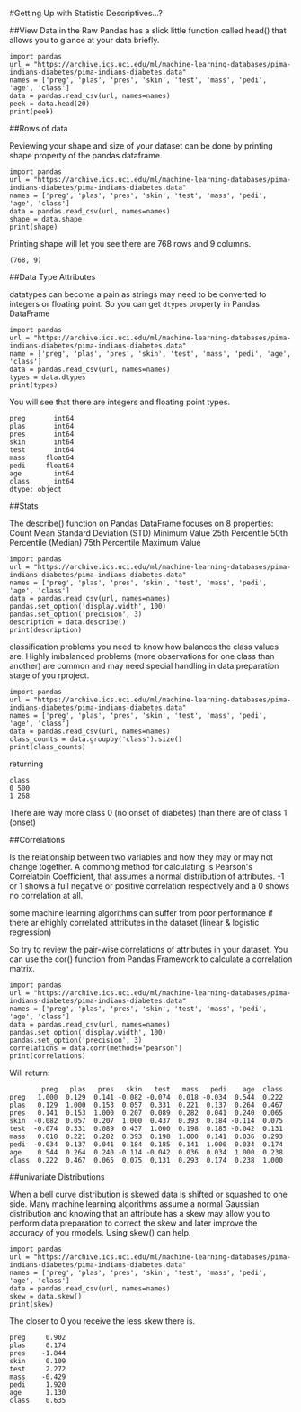 #Getting Up with Statistic Descriptives...?

##View Data in the Raw
Pandas has a slick little function called head() that allows you to glance at your data briefly. 
```
import pandas
url = "https://archive.ics.uci.edu/ml/machine-learning-databases/pima-indians-diabetes/pima-indians-diabetes.data"
names = ['preg', 'plas', 'pres', 'skin', 'test', 'mass', 'pedi', 'age', 'class']
data = pandas.read_csv(url, names=names)
peek = data.head(20)
print(peek)
```

##Rows of data

Reviewing your shape and size of your dataset can be done by printing shape property of the pandas dataframe. 

```
import pandas
url = "https://archive.ics.uci.edu/ml/machine-learning-databases/pima-indians-diabetes/pima-indians-diabetes.data"
names = ['preg', 'plas', 'pres', 'skin', 'test', 'mass', 'pedi', 'age', 'class']
data = pandas.read_csv(url, names=names)
shape = data.shape
print(shape)
```
Printing shape will let you see there are 768 rows and 9 columns. 
```
(768, 9)
```

##Data Type Attributes

datatypes can become a pain as strings may need to be converted to integers or floating point. So you can get `dtypes` property in Pandas DataFrame

```
import pandas
url = "https://archive.ics.uci.edu/ml/machine-learning-databases/pima-indians-diabetes/pima-indians-diabetes.data"
name = ['preg', 'plas', 'pres', 'skin', 'test', 'mass', 'pedi', 'age', 'class']
data = pandas.read_csv(url, names=names)
types = data.dtypes
print(types)
```

You will see that there are integers and floating point types. 

```
preg       int64
plas       int64
pres       int64
skin       int64
test       int64
mass     float64
pedi     float64
age        int64
class      int64
dtype: object
```

##Stats 

The describe() function on Pandas DataFrame focuses on 8 properties: 
Count
Mean
Standard Deviation (STD)
Minimum Value
25th Percentile
50th Percentile (Median)
75th Percentile
Maximum Value

```
import pandas
url = "https://archive.ics.uci.edu/ml/machine-learning-databases/pima-indians-diabetes/pima-indians-diabetes.data"
names = ['preg', 'plas', 'pres', 'skin', 'test', 'mass', 'pedi', 'age', 'class']
data = pandas.read_csv(url, names=names)
pandas.set_option('display.width', 100)
pandas.set_option('precision', 3)
description = data.describe()
print(description)
```

classification problems you need to know how balances the class values are. Highly imbalanced problems (more observations for one class than another) are common and may need special handling in data preparation stage of you rproject. 

```
import pandas
url = "https://archive.ics.uci.edu/ml/machine-learning-databases/pima-indians-diabetes/pima-indians-diabetes.data"
names = ['preg', 'plas', 'pres', 'skin', 'test', 'mass', 'pedi', 'age', 'class']
data = pandas.read_csv(url, names=names)
class_counts = data.groupby('class').size()
print(class_counts)
```

returning

```
class
0 500
1 268
```
There are way more class 0 (no onset of diabetes) than there are of class 1 (onset)

##Correlations

Is the relationship between two variables and how they may or may not change together. A commong method for calculating is Pearson's Correlatoin Coefficient, that assumes a normal distribution of attributes. -1 or 1 shows a full negative or positive correlation respectively and a 0 shows no correlation at all. 

some machine learning algorithms can suffer from poor performance if there ar ehighly correlated attributes in the dataset (linear & logistic regression)

So try to review the pair-wise correlations of attributes in your dataset. You can use the cor() function from Pandas Framework to calculate a correlation matrix. 

```
import pandas
url = "https://archive.ics.uci.edu/ml/machine-learning-databases/pima-indians-diabetes/pima-indians-diabetes.data"
names = ['preg', 'plas', 'pres', 'skin', 'test', 'mass', 'pedi', 'age', 'class']
data = pandas.read_csv(url, names=names)
pandas.set_option('display.width', 100)
pandas.set_option('precision', 3)
correlations = data.corr(methods='pearson')
print(correlations)
```

Will return:
```
        preg   plas   pres   skin   test   mass   pedi    age  class
preg   1.000  0.129  0.141 -0.082 -0.074  0.018 -0.034  0.544  0.222
plas   0.129  1.000  0.153  0.057  0.331  0.221  0.137  0.264  0.467
pres   0.141  0.153  1.000  0.207  0.089  0.282  0.041  0.240  0.065
skin  -0.082  0.057  0.207  1.000  0.437  0.393  0.184 -0.114  0.075
test  -0.074  0.331  0.089  0.437  1.000  0.198  0.185 -0.042  0.131
mass   0.018  0.221  0.282  0.393  0.198  1.000  0.141  0.036  0.293
pedi  -0.034  0.137  0.041  0.184  0.185  0.141  1.000  0.034  0.174
age    0.544  0.264  0.240 -0.114 -0.042  0.036  0.034  1.000  0.238
class  0.222  0.467  0.065  0.075  0.131  0.293  0.174  0.238  1.000
```

##univariate Distributions

When a bell curve distribution is skewed data is shifted or squashed to one side. Many machine learning algorithms assume a normal Gaussian distribution and knowing that an attribute has a skew may allow you to perform data preparation to correct the skew and later improve the accuracy of you rmodels. Using skew() can help. 

```
import pandas
url = "https://archive.ics.uci.edu/ml/machine-learning-databases/pima-indians-diabetes/pima-indians-diabetes.data"
names = ['preg', 'plas', 'pres', 'skin', 'test', 'mass', 'pedi', 'age', 'class']
data = pandas.read_csv(url, names=names)
skew = data.skew()
print(skew)
```

The closer to 0 you receive the less skew there is. 

```
preg     0.902
plas     0.174
pres    -1.844
skin     0.109
test     2.272
mass    -0.429
pedi     1.920
age      1.130
class    0.635
```




